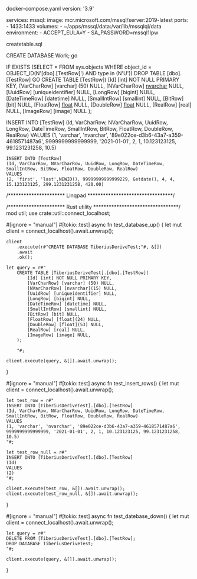 docker-compose.yaml
version: '3.9'

services:
  mssql:
    image: mcr.microsoft.com/mssql/server:2019-latest
    ports:
      - 1433:1433
    volumes:
      - ~/apps/mssql/data:/var/lib/mssqlql/data
    environment:
      - ACCEPT_EULA=Y
      - SA_PASSWORD=mssql1Ipw


createtable.sql

CREATE DATABASE Work;
go

IF  EXISTS (SELECT * FROM sys.objects WHERE object_id = OBJECT_ID(N'[dbo].[TestRow]') AND type in (N'U'))
DROP TABLE [dbo].[TestRow]
GO
 CREATE TABLE [TestRow](
            [Id] [int] NOT NULL PRIMARY KEY,
            [VarCharRow] [varchar] (50) NULL,
            [NVarCharRow] [nvarchar](15) NULL,
            [UuidRow] [uniqueidentifier] NULL,
            [LongRow] [bigint] NULL,
            [DateTimeRow] [datetime] NULL,
            [SmallIntRow] [smallint] NULL,
            [BitRow] [bit] NULL,
            [FloatRow] [float](24) NULL,
            [DoubleRow] [float](53) NULL,
            [RealRow] [real] NULL,
            [ImageRow] [image] NULL
        );

 INSERT INTO [TestRow] 
    (Id, VarCharRow, NVarCharRow, UuidRow, LongRow, DateTimeRow, SmallIntRow, BitRow, FloatRow, DoubleRow, RealRow) 
    VALUES 
    (1, 'varchar', 'nvarchar', '89e022ce-d3b6-43a7-a359-4618571487a6', 9999999999999999, '2021-01-01', 2, 1, 10.123123125, 99.1231231258, 10.5)

    INSERT INTO [TestRow] 
    (Id, VarCharRow, NVarCharRow, UuidRow, LongRow, DateTimeRow, SmallIntRow, BitRow, FloatRow, DoubleRow, RealRow) 
    VALUES 
    (2, 'first', 'last',NEWID(), 99999999999999229, Getdate(), 4, 4, 15.123123125, 299.1231231258, 420.00)

/**********************  Linqpad *********************************/












/**********************  Rust  utility *********************************/
mod util;
use crate::util::connect_localhost;

#[ignore = "manual"]
#[tokio::test]
async fn test_database_up() {
    let mut client = connect_localhost().await.unwrap();

    client
        .execute(r#"CREATE DATABASE TiberiusDeriveTest;"#, &[])
        .await
        .ok();

    let query = r#"
        CREATE TABLE [TiberiusDeriveTest].[dbo].[TestRow](
            [Id] [int] NOT NULL PRIMARY KEY,
            [VarCharRow] [varchar] (50) NULL,
            [NVarCharRow] [nvarchar](15) NULL,
            [UuidRow] [uniqueidentifier] NULL,
            [LongRow] [bigint] NULL,
            [DateTimeRow] [datetime] NULL,
            [SmallIntRow] [smallint] NULL,
            [BitRow] [bit] NULL,
            [FloatRow] [float](24) NULL,
            [DoubleRow] [float](53) NULL,
            [RealRow] [real] NULL,
            [ImageRow] [image] NULL,
        );
    
        "#;

    client.execute(query, &[]).await.unwrap();
}

#[ignore = "manual"]
#[tokio::test]
async fn test_insert_rows() {
    let mut client = connect_localhost().await.unwrap();

    let test_row = r#"
    INSERT INTO [TiberiusDeriveTest].[dbo].[TestRow] 
    (Id, VarCharRow, NVarCharRow, UuidRow, LongRow, DateTimeRow, SmallIntRow, BitRow, FloatRow, DoubleRow, RealRow) 
    VALUES 
    (1, 'varchar', 'nvarchar', '89e022ce-d3b6-43a7-a359-4618571487a6', 9999999999999999, '2021-01-01', 2, 1, 10.123123125, 99.1231231258, 10.5)
    "#;

    let test_row_null = r#"
    INSERT INTO [TiberiusDeriveTest].[dbo].[TestRow] 
    (Id) 
    VALUES 
    (2)
    "#;

    client.execute(test_row, &[]).await.unwrap();
    client.execute(test_row_null, &[]).await.unwrap();
}

#[ignore = "manual"]
#[tokio::test]
async fn test_datebase_down() {
    let mut client = connect_localhost().await.unwrap();

    let query = r#"
    DELETE FROM [TiberiusDeriveTest].[dbo].[TestRow];
    DROP DATABASE TiberiusDeriveTest;
    "#;

    client.execute(query, &[]).await.unwrap();
}
